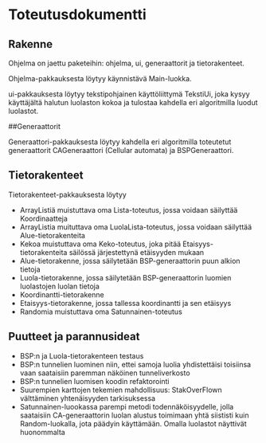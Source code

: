 
# Toteutusdokumentti

## Rakenne

Ohjelma on jaettu paketeihin: ohjelma, ui, generaattorit ja tietorakenteet. 

Ohjelma-pakkauksesta löytyy käynnistävä Main-luokka.

ui-pakkauksesta löytyy tekstipohjainen käyttöliittymä TekstiUi, joka kysyy käyttäjältä halutun luolaston kokoa ja tulostaa kahdella eri algoritmilla luodut luolastot.

##Generaattorit

Generaattori-pakkauksesta löytyy kahdella eri algoritmilla toteutetut generaattorit CAGeneraattori (Cellular automata) ja BSPGeneraattori.

## Tietorakenteet

Tietorakenteet-pakkauksesta löytyy 
- ArrayListiä muistuttava oma Lista-toteutus, jossa voidaan säilyttää Koordinaatteja
- ArrayListia muituttava oma LuolaLista-toteutus, jossa voidaan säilyttää Alue-tietorakenteita
- Kekoa muistuttava oma Keko-toteutus, joka pitää Etaisyys-tietorakenteita säilössä järjestettynä etäisyyden mukaan
- Alue-tietorakenne, jossa säilytetään BSP-generaattorin puun alkion tietoja
- Luola-tietorakenne, jossa säilytetään BSP-generaattorin luomien luolastojen luolan tietoja
- Koordinantti-tietorakenne
- Etaisyys-tietorakenne, jossa tallessa koordinantti ja sen etäisyys
- Randomia muistuttava oma Satunnainen-toteutus

## Puutteet ja parannusideat

- BSP:n ja Luola-tietorakenteen testaus
- BSP:n tunnelien luominen niin, ettei samoja luolia yhdistettäisi toisiinsa vaan saataisiin paremman näköinen tunneliverkosto
- BSP:n tunnelien luomisen koodin refaktorointi
- Suurempien karttojen tekemien mahdollisuus: StakOverFlown välttäminen yhtenäisyyden tarkisuksessa
- Satunnainen-luookassa parempi metodi todennäköisyydelle, jolla saataisiin CA-generaattorin luolan alustus toimimaan yhtä siististi kuin Random-luokalla, jota päädyin käyttämään. Omalla luolastot näyttivät huonommalta
